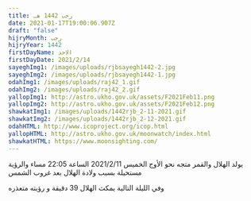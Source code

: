 ```yaml
---
title: رجب 1442 هـ
date: 2021-01-17T19:00:06.907Z
draft: "false"
hijryMonth: رجب
hijryYear: 1442
firstDayName: الاحد
firstDayDate: 2021/2/14
sayeghImg1: /images/uploads/rjbsayegh1442-2.jpg
sayeghImg2: /images/uploads/rjbsayegh1442-1.jpg
odahImg1: /images/uploads/raj42_1.gif
odahImg2: /images/uploads/raj42_2.gif
yallopImg1: http://astro.ukho.gov.uk/assets/F2021Feb11.png
yallopImg2: http://astro.ukho.gov.uk/assets/F2021Feb12.png
shawkatImg1: /images/uploads/1442rjb_2-11-2021.gif
shawkatImg2: /images/uploads/1442rjb_2-12-2021.gif
odahHTML: http://www.icoproject.org/icop.html
yallopHTML: http://astro.ukho.gov.uk/moonwatch/index.html
shawkatHTML: https://www.moonsighting.com/
---
```

يولد الهلال والقمر متجه نحو الأوج  الخميس 2021/2/11 الساعة 22:05 مساء والرؤية مستحيلة بسبب ولادة الهلال بعد غروب الشمس

وفي الليلة التالية يمكث الهلال 39 دقيقة و رؤيته متعذره